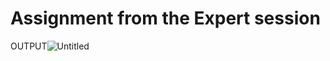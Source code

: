 # Assignment from the Expert session
OUTPUT![Untitled](https://user-images.githubusercontent.com/95664711/149663327-f9f2be09-7aae-4fbd-b184-dd753f7130d3.png)
